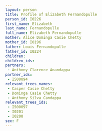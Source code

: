 ```yaml
---
layout: person
title: Profile of Elizabeth Fernandopulle
person_id: I0226
first_name: Elizabeth
last_name: Fernandopulle
full_name: Elizabeth Fernandopulle
mother: Alice Dominga Casie Chetty
mother_id: I0196
father: Louis Fernandopulle
father_id: I0224
children:
children_ids:
partners:
 - Anthony Clarence Anandappa
partner_ids:
 - I500094
relevant_trees_names:
 - Casper Casie Chetty
 - Dominga Casie Chetty
 - Anthony Silva Candappa
relevant_trees_ids:
 - I500097
 - I0201
 - I0200
sex: F
---
```


